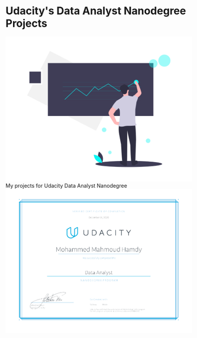 # Udacity's Data Analyst Nanodegree Projects
![](cover.png)
My projects for Udacity Data Analyst Nanodegree
![](certificate.jpg)
